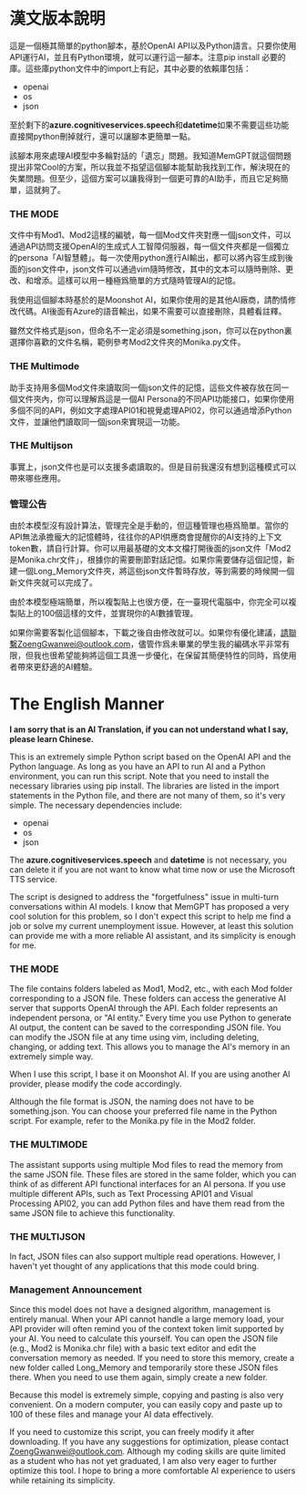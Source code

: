 # 漢文版本說明
這是一個極其簡單的python腳本，基於OpenAI API以及Python語言。只要你使用API運行AI，並且有Python環境，就可以運行這一腳本。注意pip install 必要的庫。這些庫python文件中的import上有記，其中必要的依賴庫包括：

  - openai
  - os
  - json 

至於剩下的**azure.cognitiveservices.speech**和**datetime**如果不需要這些功能直接開python刪掉就行，還可以讓腳本更簡單一點。

該腳本用來處理AI模型中多輪對話的「遺忘」問題。我知道MemGPT就這個問題提出非常Cool的方案，所以我並不指望這個腳本能幫助我找到工作，解決現在的失業問題。但至少，這個方案可以讓我得到一個更可靠的AI助手，而且它足夠簡單，這就夠了。

### THE MODE
文件中有Mod1、Mod2這樣的編號，每一個Mod文件夾對應一個json文件，可以通過API訪問支援OpenAI的生成式人工智障伺服器，每一個文件夾都是一個獨立的persona「AI智慧體」。每一次使用python進行AI輸出，都可以將內容生成到後面的json文件中，json文件可以通過vim隨時修改，其中的文本可以隨時刪除、更改、和增添。這樣可以用一種極爲簡單的方式隨時管理AI的記憶。

我使用這個腳本時基於的是Moonshot AI，如果你使用的是其他AI廠商，請酌情修改代碼。AI後面有Azure的語音輸出，如果不需要可以直接刪除，具體看註釋。

雖然文件格式是json，但命名不一定必須是something.json，你可以在python裏選擇你喜歡的文件名稱，範例參考Mod2文件夾的Monika.py文件。

### THE Multimode
助手支持用多個Mod文件來讀取同一個json文件的記憶，這些文件被存放在同一個文件夾內，你可以理解爲這是一個AI Persona的不同API功能接口，如果你使用多個不同的API，例如文字處理API01和視覺處理API02，你可以通過增添Python文件，並讓他們讀取同一個json來實現這一功能。

### THE Multijson
事實上，json文件也是可以支援多處讀取的。但是目前我還沒有想到這種模式可以帶來哪些應用。

### 管理公告
由於本模型沒有設計算法，管理完全是手動的，但這種管理也極爲簡單。當你的API無法承擔龐大的記憶體時，往往你的API供應商會提醒你的AI支持的上下文token數，請自行計算。你可以用最基礎的文本文檔打開後面的json文件「Mod2是Monika.chr文件」，根據你的需要刪節對話記憶。如果你需要儲存這個記憶，新建一個Long_Memory文件夾，將這些json文件暫時存放，等到需要的時候開一個新文件夾就可以完成了。

由於本模型極端簡單，所以複製貼上也很方便，在一臺現代電腦中，你完全可以複製貼上的100個這樣的文件，並實現你的AI數據管理。

如果你需要客製化這個腳本，下載之後自由修改就可以。如果你有優化建議，請聯繫ZoengGwanwei@outlook.com，儘管作爲未畢業的學生我的編碼水平非常有限，但我也很希望能夠將這個工具進一步優化，在保留其簡便特性的同時，爲使用者帶來更舒適的AI體驗。


# The English Manner 
**I am sorry that is an AI Translation, if you can not understand what I say, please learn Chinese.**

This is an extremely simple Python script based on the OpenAI API and the Python language. As long as you have an API to run AI and a Python environment, you can run this script. Note that you need to install the necessary libraries using pip install. The libraries are listed in the import statements in the Python file, and there are not many of them, so it's very simple. The necessary dependencies include:

  - openai
  - os
  - json

The **azure.cognitiveservices.speech** and **datetime** is not necessary, you can delete it if you are not want to know what time now or use the Microsoft TTS service.

The script is designed to address the "forgetfulness" issue in multi-turn conversations within AI models. I know that MemGPT has proposed a very cool solution for this problem, so I don't expect this script to help me find a job or solve my current unemployment issue. However, at least this solution can provide me with a more reliable AI assistant, and its simplicity is enough for me.
### THE MODE
The file contains folders labeled as Mod1, Mod2, etc., with each Mod folder corresponding to a JSON file. These folders can access the generative AI server that supports OpenAI through the API. Each folder represents an independent persona, or "AI entity." Every time you use Python to generate AI output, the content can be saved to the corresponding JSON file. You can modify the JSON file at any time using vim, including deleting, changing, or adding text. This allows you to manage the AI's memory in an extremely simple way.

When I use this script, I base it on Moonshot AI. If you are using another AI provider, please modify the code accordingly.

Although the file format is JSON, the naming does not have to be something.json. You can choose your preferred file name in the Python script. For example, refer to the Monika.py file in the Mod2 folder.
### THE MULTIMODE
The assistant supports using multiple Mod files to read the memory from the same JSON file. These files are stored in the same folder, which you can think of as different API functional interfaces for an AI persona. If you use multiple different APIs, such as Text Processing API01 and Visual Processing API02, you can add Python files and have them read from the same JSON file to achieve this functionality.
### THE MULTIJSON
In fact, JSON files can also support multiple read operations. However, I haven't yet thought of any applications that this mode could bring.
### Management Announcement
Since this model does not have a designed algorithm, management is entirely manual. When your API cannot handle a large memory load, your API provider will often remind you of the context token limit supported by your AI. You need to calculate this yourself. You can open the JSON file (e.g., Mod2 is Monika.chr file) with a basic text editor and edit the conversation memory as needed. If you need to store this memory, create a new folder called Long_Memory and temporarily store these JSON files there. When you need to use them again, simply create a new folder.

Because this model is extremely simple, copying and pasting is also very convenient. On a modern computer, you can easily copy and paste up to 100 of these files and manage your AI data effectively.

If you need to customize this script, you can freely modify it after downloading. If you have any suggestions for optimization, please contact ZoengGwanwei@outlook.com. Although my coding skills are quite limited as a student who has not yet graduated, I am also very eager to further optimize this tool. I hope to bring a more comfortable AI experience to users while retaining its simplicity.
